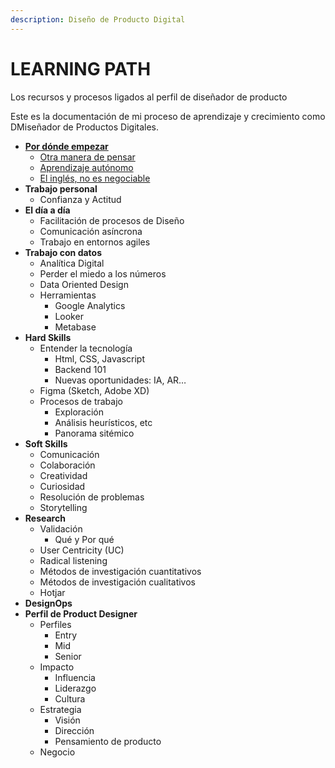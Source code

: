 ```yaml
---
description: Diseño de Producto Digital
---
```


# LEARNING PATH

Los recursos y procesos ligados al perfil de diseñador de producto

Este es la documentación de mi proceso de aprendizaje y crecimiento como DMiseñador de Productos Digitales.

* ****[**Por dónde empezar**](../learning-path/por-donde-empezar/)****
  * [Otra manera de pensar](../learning-path/por-donde-empezar/otra-manera-de-pensar.md)
  * [Aprendizaje autónomo](../learning-path/wip/aprendizaje-autonomo.md)
  * [El inglés, no es negociable](../learning-path/wip/ingles.md)
* **Trabajo personal**
  * Confianza y Actitud
* **El día a día**
  * Facilitación de procesos de Diseño
  * Comunicación asíncrona
  * Trabajo en entornos agiles
* **Trabajo con datos**
  * Analítica Digital
  * Perder el miedo a los números
  * Data Oriented Design
  * Herramientas
    * Google Analytics
    * Looker
    * Metabase
* **Hard Skills**
  * Entender la tecnología
    * Html, CSS, Javascript
    * Backend 101
    * Nuevas oportunidades: IA, AR…
  * Figma (Sketch, Adobe XD)
  * Procesos de trabajo
    * Exploración
    * Análisis heurísticos, etc
    * Panorama sitémico
* **Soft Skills**
  * Comunicación
  * Colaboración
  * Creatividad
  * Curiosidad
  * Resolución de problemas
  * Storytelling
* **Research**
  * Validación
    * Qué y Por qué
  * User Centricity (UC)
  * Radical listening
  * Métodos de investigación cuantitativos
  * Métodos de investigación cualitativos
  * Hotjar
* **DesignOps**
* **Perfil de Product Designer**
  * Perfiles
    * Entry
    * Mid
    * Senior
  * Impacto
    * Influencia
    * Liderazgo
    * Cultura
  * Estrategia
    * Visión
    * Dirección
    * Pensamiento de producto
  * Negocio



##
